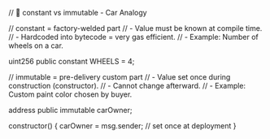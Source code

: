 // 🧠 constant vs immutable - Car Analogy

// constant = factory-welded part
// - Value must be known at compile time.
// - Hardcoded into bytecode = very gas efficient.
// - Example: Number of wheels on a car.

uint256 public constant WHEELS = 4;

// immutable = pre-delivery custom part
// - Value set once during construction (constructor).
// - Cannot change afterward.
// - Example: Custom paint color chosen by buyer.

address public immutable carOwner;

constructor() {
carOwner = msg.sender; // set once at deployment
}

